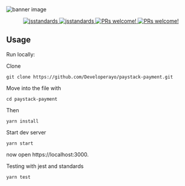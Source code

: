 <img src="https://og-image.now.sh/**Paystack%20Payment**%20built%20with%20**React**%20Hosted%20on%20**Now%20Server**.png?theme=light&md=1&fontSize=100px&images=https%3A%2F%2Fassets.zeit.co%2Fimage%2Fupload%2Ffront%2Fassets%2Fdesign%2Fnow-black.svg&images=https%3A%2F%2Fs3-eu-west-1.amazonaws.com%2Fpstk-blog-staging%2Fimages%2Farticles%2FPaystack-mark.png&images=https%3A%2F%2Fcdn4.iconfinder.com%2Fdata%2Ficons%2Flogos-3%2F600%2FReact.js_logo-512.png&widths=300&widths=300&widths=350&heights=300&heights=300&heights=300" alt="banner image">
<p align="center">
  
<a href="https://github.com/standard/standard">
    <img src="https://cdn.rawgit.com/standard/standard/master/badge.svg" alt="jsstandards" />
  </a>
  <a href="https://github.com/prettier/prettier">
    <img src="https://img.shields.io/badge/code_style-prettier-ff69b4.svg?style=flat-square" alt="jsstandards" />
  </a>
   <a href="">
    <img src="https://img.shields.io/badge/Build-Passing-brightgreen.svg" alt="PRs welcome!" />
  </a>                              
  <a href="">
    <img src="https://img.shields.io/badge/PRs-welcome-brightgreen.svg" alt="PRs welcome!" />
  </a>
</p>

## Usage

Run locally:

Clone
```
git clone https://github.com/Developerayo/paystack-payment.git
```

Move into the file with
```
cd paystack-payment
```

Then
```
yarn install
```
Start dev server

```
yarn start
```
now open https://localhost:3000.

Testing with jest and standards

```
yarn test
```
